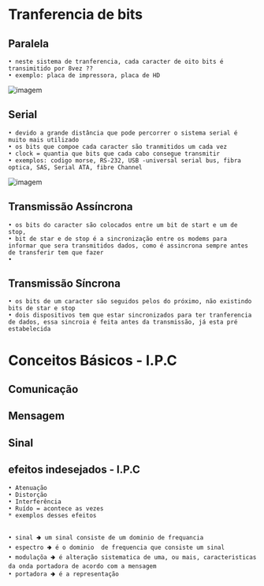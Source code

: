 # Tranferencia de bits
## Paralela 
    • neste sistema de tranferencia, cada caracter de oito bits é transimitido por 8vez ??
    • exemplo: placa de impressora, placa de HD
![imagem]()

## Serial
    • devido a grande distância que pode percorrer o sistema serial é muito mais utilizado
    • os bits que compoe cada caracter são tranmitidos um cada vez
    • clock = quantia que bits que cada cabo consegue transmitir
    • exemplos: codigo morse, RS-232, USB -universal serial bus, fibra optica, SAS, Serial ATA, fibre Channel
    
![imagem]()

## Transmissão Assíncrona
    • os bits do caracter são colocados entre um bit de start e um de stop, 
    • bit de star e de stop é a sincronização entre os modems para informar que sera transmitidos dados, como é assincrona sempre antes de transferir tem que fazer 
    • 
## Transmissão  Síncrona
    • os bits de um caracter são seguidos pelos do próximo, não existindo bits de star e stop
    • dois dispositivos tem que estar sincronizados para ter tranferencia de dados, essa sincroia é feita antes da transmissão, já esta pré estabelecida

# Conceitos Básicos - I.P.C
## Comunicação
## Mensagem
## Sinal
## efeitos indesejados  - I.P.C
    • Atenuação
    • Distorção
    • Interferência
    • Ruído = acontece as vezes
    * exemplos desses efeitos
##
    • sinal 🢂 um sinal consiste de um dominio de frequancia
    • espectro 🢂 é o dominio  de frequencia que consiste um sinal
    • modulaçõa 🢂 é alteração sistematica de uma, ou mais, caracteristicas da onda portadora de acordo com a mensagem
    • portadora 🢂 é a representação  
